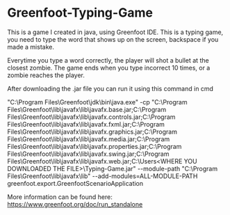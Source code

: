# Greenfoot-Typing-Game

This is a game I created in java, using Greenfoot IDE. This is a typing game, you need to type the word that shows up on the screen, backspace if you made a mistake. 

Everytime you type a word correctly, the player will shot a bullet at the closest zombie. The game ends when you type incorrect 10 times, or a zombie reaches the player.

After downloading the .jar file you can run it using this command in cmd

"C:\Program Files\Greenfoot\jdk\bin\java.exe" -cp "C:\Program Files\Greenfoot\lib\javafx\lib\javafx.base.jar;C:\Program Files\Greenfoot\lib\javafx\lib\javafx.controls.jar;C:\Program Files\Greenfoot\lib\javafx\lib\javafx.fxml.jar;C:\Program Files\Greenfoot\lib\javafx\lib\javafx.graphics.jar;C:\Program Files\Greenfoot\lib\javafx\lib\javafx.media.jar;C:\Program Files\Greenfoot\lib\javafx\lib\javafx.properties.jar;C:\Program Files\Greenfoot\lib\javafx\lib\javafx.swing.jar;C:\Program Files\Greenfoot\lib\javafx\lib\javafx.web.jar;C:\Users\<WHERE YOU DOWNLOADED THE FILE>\Typing-Game.jar" --module-path "C:\Program Files\Greenfoot\lib\javafx\lib" --add-modules=ALL-MODULE-PATH greenfoot.export.GreenfootScenarioApplication

More information can be found here: https://www.greenfoot.org/doc/run_standalone
